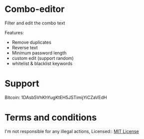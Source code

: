# Combo-editor
Filter and edit the combo text

Features:
- Remove duplicates
- Reverse text
- Minimum password length
- custom edit (support random)
- whitelist & blacklist keywords

# Support
Bitcoin: 1DAsb5VhKhYugKtEH5JSTimijYiCZaVEdH

# Terms and conditions
I'm not responsible for any illegal actions, Licensed:: [MIT License](LICENSE)
